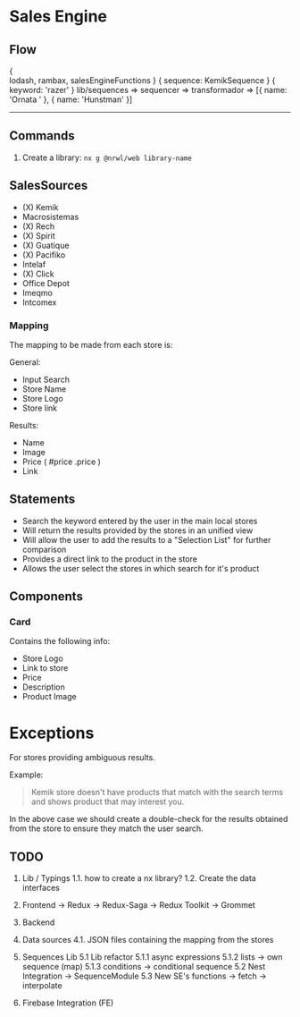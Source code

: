 # Sales Engine

## Flow

{  
    lodash,
    rambax,
    salesEngineFunctions
}                                { sequence: KemikSequence }          { keyword: 'razer' }
       lib/sequences       =>            sequencer              =>       transformador         =>     [{ name: 'Ornata ' }, { name: 'Hunstman' }]
____
## Commands

1. Create a library: `nx g @nrwl/web library-name`

## SalesSources

- (X) Kemik
- Macrosistemas
- (X) Rech
- (X) Spirit
- (X) Guatique
- (X) Pacifiko
- Intelaf
- (X) Click
- Office Depot
- Imeqmo
- Intcomex

### Mapping

The mapping to be made from each store is: 

General: 
- Input Search
- Store Name
- Store Logo
- Store link

Results:

- Name 
- Image
- Price ( #price .price )
- Link

## Statements

- Search the keyword entered by the user in the main local stores
- Will return the results provided by the stores in an unified view
- Will allow the user to add the results to a "Selection List" for further comparison
- Provides a direct link to the product in the store
- Allows the user select the stores in which search for it's product

## Components

### Card

Contains the following info: 

- Store Logo
- Link to store
- Price
- Description
- Product Image
  
  
# Exceptions
 
For stores providing ambiguous results.

Example:

> Kemik store doesn't have products that match with the search terms and shows product that may interest you.

In the above case we should create a double-check for the results obtained from the store to ensure they match the user search.


## TODO

1. Lib / Typings
    1.1. how to create a nx library?
    1.2. Create the data  interfaces
2. Frontend
    -> Redux
    -> Redux-Saga
    -> Redux Toolkit
    -> Grommet
3. Backend
4. Data sources
  4.1. JSON files containing the mapping from the stores
  

5. Sequences Lib
    5.1 Lib refactor
        5.1.1 async expressions
        5.1.2 lists -> own sequence (map)
        5.1.3 conditions -> conditional sequence
    5.2 Nest Integration -> SequenceModule
    5.3 New SE's functions
        -> fetch
        -> interpolate

6. Firebase Integration (FE)
